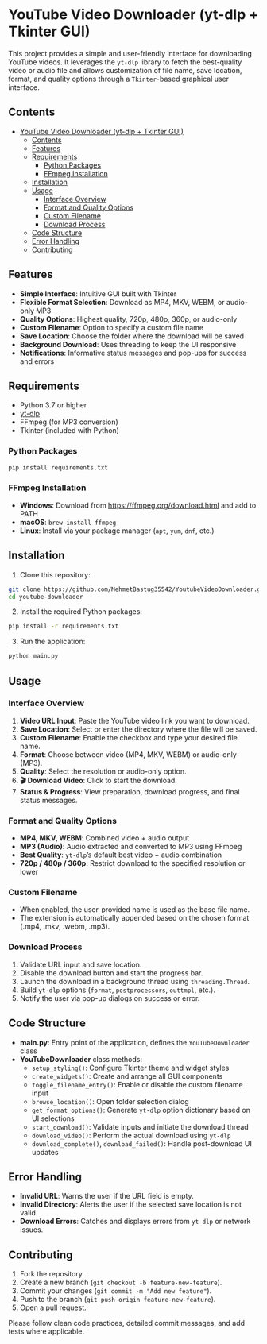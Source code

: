 # YouTube Video Downloader (yt-dlp + Tkinter GUI)

This project provides a simple and user-friendly interface for downloading YouTube videos. It leverages the `yt-dlp` library to fetch the best-quality video or audio file and allows customization of file name, save location, format, and quality options through a `Tkinter`-based graphical user interface.


## Contents

- [YouTube Video Downloader (yt-dlp + Tkinter GUI)](#youtube-video-downloader-yt-dlp--tkinter-gui)
  - [Contents](#contents)
  - [Features](#features)
  - [Requirements](#requirements)
    - [Python Packages](#python-packages)
    - [FFmpeg Installation](#ffmpeg-installation)
  - [Installation](#installation)
  - [Usage](#usage)
    - [Interface Overview](#interface-overview)
    - [Format and Quality Options](#format-and-quality-options)
    - [Custom Filename](#custom-filename)
    - [Download Process](#download-process)
  - [Code Structure](#code-structure)
  - [Error Handling](#error-handling)
  - [Contributing](#contributing)


## Features

- **Simple Interface**: Intuitive GUI built with Tkinter
- **Flexible Format Selection**: Download as MP4, MKV, WEBM, or audio-only MP3
- **Quality Options**: Highest quality, 720p, 480p, 360p, or audio-only
- **Custom Filename**: Option to specify a custom file name
- **Save Location**: Choose the folder where the download will be saved
- **Background Download**: Uses threading to keep the UI responsive
- **Notifications**: Informative status messages and pop-ups for success and errors


## Requirements

- Python 3.7 or higher
- [yt-dlp](https://github.com/yt-dlp/yt-dlp)
- FFmpeg (for MP3 conversion)
- Tkinter (included with Python)


### Python Packages

```bash
pip install requirements.txt
```

### FFmpeg Installation

- **Windows**: Download from https://ffmpeg.org/download.html and add to PATH
- **macOS**: `brew install ffmpeg`
- **Linux**: Install via your package manager (`apt`, `yum`, `dnf`, etc.)


## Installation

1. Clone this repository:
```bash
git clone https://github.com/MehmetBastug35542/YoutubeVideoDownloader.git
cd youtube-downloader
```

2. Install the required Python packages:
```bash
pip install -r requirements.txt
```

3. Run the application:
```bash
python main.py
```


## Usage

### Interface Overview

1. **Video URL Input**: Paste the YouTube video link you want to download.
2. **Save Location**: Select or enter the directory where the file will be saved.
3. **Custom Filename**: Enable the checkbox and type your desired file name.
4. **Format**: Choose between video (MP4, MKV, WEBM) or audio-only (MP3).
5. **Quality**: Select the resolution or audio-only option.
6. **🎬 Download Video**: Click to start the download.
7. **Status & Progress**: View preparation, download progress, and final status messages.

### Format and Quality Options

- **MP4, MKV, WEBM**: Combined video + audio output
- **MP3 (Audio)**: Audio extracted and converted to MP3 using FFmpeg
- **Best Quality**: `yt-dlp`’s default best video + audio combination
- **720p / 480p / 360p**: Restrict download to the specified resolution or lower

### Custom Filename

- When enabled, the user-provided name is used as the base file name.
- The extension is automatically appended based on the chosen format (.mp4, .mkv, .webm, .mp3).

### Download Process

1. Validate URL input and save location.
2. Disable the download button and start the progress bar.
3. Launch the download in a background thread using `threading.Thread`.
4. Build `yt-dlp` options (`format`, `postprocessors`, `outtmpl`, etc.).
5. Notify the user via pop-up dialogs on success or error.


## Code Structure

- **main.py**: Entry point of the application, defines the `YouTubeDownloader` class
- **YouTubeDownloader** class methods:
  - `setup_styling()`: Configure Tkinter theme and widget styles
  - `create_widgets()`: Create and arrange all GUI components
  - `toggle_filename_entry()`: Enable or disable the custom filename input
  - `browse_location()`: Open folder selection dialog
  - `get_format_options()`: Generate `yt-dlp` option dictionary based on UI selections
  - `start_download()`: Validate inputs and initiate the download thread
  - `download_video()`: Perform the actual download using `yt-dlp`
  - `download_complete()`, `download_failed()`: Handle post-download UI updates


## Error Handling

- **Invalid URL**: Warns the user if the URL field is empty.
- **Invalid Directory**: Alerts the user if the selected save location is not valid.
- **Download Errors**: Catches and displays errors from `yt-dlp` or network issues.


## Contributing

1. Fork the repository.
2. Create a new branch (`git checkout -b feature-new-feature`).
3. Commit your changes (`git commit -m "Add new feature"`).
4. Push to the branch (`git push origin feature-new-feature`).
5. Open a pull request.

Please follow clean code practices, detailed commit messages, and add tests where applicable.

